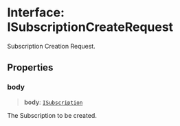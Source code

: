 # Interface: ISubscriptionCreateRequest

Subscription Creation Request.

## Properties

### body

> **body**: [`ISubscription`](ISubscription.md)

The Subscription to be created.

